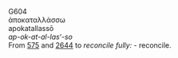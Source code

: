 <body>
  <p>G604<br>  ἀποκαταλλάσσω  <br> apokatallassō  <br><i>ap-ok-at-al-las‘-so </i><br>From <a href="g0575.htm">575</a> and <a href="g2644.htm">2644</a>  to <i>reconcile</i> <i>fully:</i> - reconcile.<br></p>
 </body>